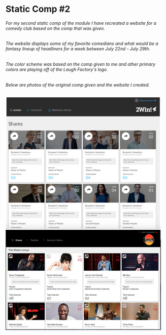 # Static Comp #2

###### For my second static comp of the module I have recreated a website for a comedy club based on the comp that was given. 
###### The website displays some of my favorite comedians and what would be a fantasy lineup of headliners for a week between July 22nd - July 29th. 
###### The color scheme was based on the comp given to me and other primary colors are playing off of the Laugh Factory's logo. 
###### Below are photos of the original comp given and the website I created. 


<img src="images/Screen Shot 2018-07-24 at 9.03.06 AM.png">


<img src="images/mywork-screenshot.png">